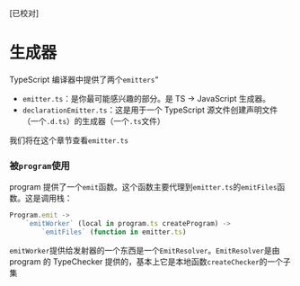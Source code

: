 [已校对]
# 生成器


TypeScript 编译器中提供了两个`emitters`“
- `emitter.ts`：是你最可能感兴趣的部分。是 TS -> JavaScript 生成器。
- `declarationEmitter.ts`：这是用于一个 TypeScript 源文件创建声明文件（一个`.d.ts`）的生成器（一个`.ts`文件）

我们将在这个章节查看`emitter.ts`

### 被`program`使用

program 提供了一个`emit`函数。这个函数主要代理到`emitter.ts`的`emitFiles`函数。这是调用栈：
```ts
Program.emit ->
    `emitWorker` (local in program.ts createProgram) ->
        `emitFiles` (function in emitter.ts)
```

`emitWorker`提供给发射器的一个东西是一个`EmitResolver`。`EmitResolver`是由 program 的 TypeChecker 提供的，基本上它是本地函数`createChecker`的一个子集